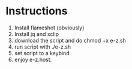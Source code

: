 # Instructions

1. Install flameshot (obviously)
2. Install jq and xclip
3. download the script and do chmod +x e-z.sh
4. run script with ./e-z.sh
5. set script to a keybind
6. enjoy e-z.host.

